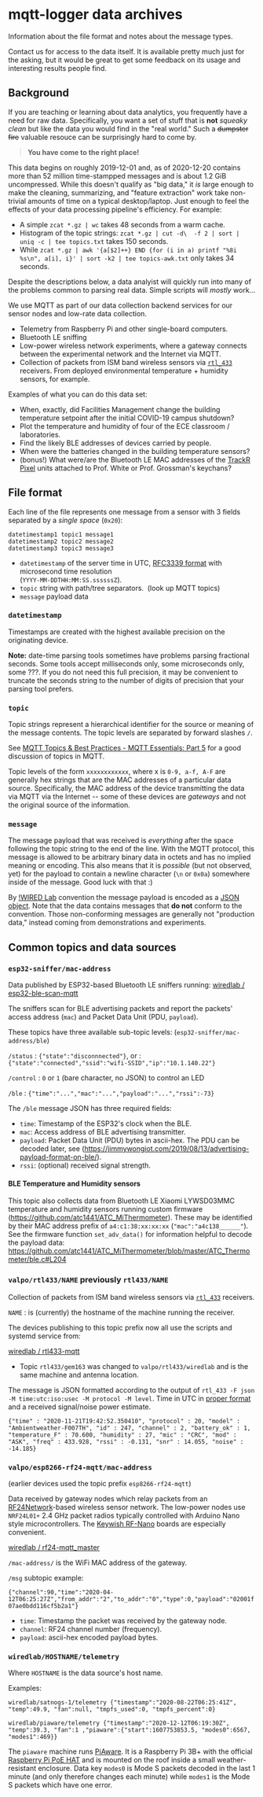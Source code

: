 # mqtt-logger data archives

Information about the file format and notes about the message types.

Contact us for access to the data itself.
It is available pretty much just for the asking, but it would be great to get some feedback on its usage and interesting results people find.


## Background

If you are teaching or learning about data analytics, you frequently have a need for raw data.
Specifically, you want a set of stuff that is **not** _squeaky clean_ but like the data you would find in the "real world."
Such a <strike>dumpster fire</strike> valuable resouce can be surprisingly hard to come by.

> **You have come to the right place!**


This data begins on roughly 2019-12-01 and, as of 2020-12-20 contains more than 52 million time-stampped messages and is about 1.2 GiB uncompressed.
While this doesn't qualify as "big data," it _is_ large enough to make the cleaning, summarizing, and "feature extraction" work take non-trivial amounts of time on a typical desktop/laptop.
Just enough to feel the effects of your data processing pipeline's efficiency.
For example:

* A simple `zcat *.gz | wc` takes 48 seconds from a warm cache.
* Histogram of the topic strings: `zcat *.gz | cut -d\  -f 2 | sort | uniq -c | tee topics.txt` takes 150 seconds.
* While `zcat *.gz | awk '{a[$2]++} END {for (i in a) printf "%8i %s\n", a[i], i}' | sort -k2 | tee topics-awk.txt` only takes 34 seconds.

Despite the descriptions below, a data analyist will quickly run into many of the problems common to parsing real data.
Simple scripts will _mostly_ work...

We use MQTT as part of our data collection backend services for our sensor nodes and low-rate data collection.

* Telemetry from Raspberry Pi and other single-board computers.
* Bluetooth LE sniffing
* Low-power wireless network experiments, where a gateway connects between the experimental network and the Internet via MQTT.
* Collection of packets from ISM band wireless sensors via [`rtl_433`](https://github.com/merbanan/rtl_433) receivers.   From deployed environmental temperature + humidity sensors, for example.


Examples of what you can do this data set:

* When, exactly, did Facilities Management change the building temperature setpoint after the initial COVID-19 campus shutdown?
* Plot the temperature and humidity of four of the ECE classroom / laboratories.
* Find the likely BLE addresses of devices carried by people.
* When were the batteries changed in the building temperature sensors?
* (bonus!) What were/are the Bluetooth LE MAC addresses of the [TrackR Pixel](https://www.thetrackr.com/) units attached to Prof. White or Prof. Grossman's keychans?




## File format

Each line of the file represents one message from a sensor with 3 fields separated by a _single space_ (`0x20`):

```
datetimestamp1 topic1 message1
datetimestamp2 topic2 message2
datetimestamp3 topic3 message3
```

* `datetimestamp` of the server time in UTC, [RFC3339 format](https://tools.ietf.org/html/rfc3339#section-5.8) with microsecond time resolution \
    (`YYYY-MM-DDTHH:MM:SS.ssssssZ`).
* `topic` string with path/tree separators.  (look up MQTT topics)
* `message` payload data


### `datetimestamp`

Timestamps are created with the highest available precision on the originating device.

**Note:** date-time parsing tools sometimes have problems parsing fractional seconds.
Some tools accept milliseconds only, some microseconds only, some ???.
If you do not need this full precision, it may be convenient to truncate the seconds string to the number of digits of precision that your parsing tool prefers.


### `topic`

Topic strings represent a hierarchical identifier for the source or meaning of the message contents.
The topic levels are separated by forward slashes `/`.

See [MQTT Topics & Best Practices - MQTT Essentials: Part 5](https://www.hivemq.com/blog/mqtt-essentials-part-5-mqtt-topics-best-practices/)
for a good discussion of topics in MQTT.

Topic levels of the form `xxxxxxxxxxxx`, where x is `0-9, a-f, A-F` are generally hex strings that are the MAC addresses of a particular data source.
Specifically, the MAC address of the device transmitting the data via MQTT via the Internet -- some of these devices are _gateways_ and not the original source of the information.


### `message`

The message payload that was received is _everything_ after the space following the topic string to the end of the line.
With the MQTT protocol, this message is allowed to be arbitrary binary data in octets and has no implied meaning or encoding.
This also means that it is _possible_ (but not observed, yet) for the payload to contain a newline character (`\n` or `0x0a`) somewhere inside of the message.
Good luck with that :)

By [!WIRED Lab](https://github.com/wiredlab) convention the message payload is encoded as a [JSON object](json.org).
Note that the data contains messages that **do not** conform to the convention.
Those non-conforming messages are generally not "production data," instead coming from demonstrations and experiments.


## Common topics and data sources

### `esp32-sniffer/mac-address`

Data published by ESP32-based Bluetooth LE sniffers running:
[wiredlab / esp32-ble-scan-mqtt](https://github.com/wiredlab/esp32-ble-scan-mqtt)

The sniffers scan for BLE advertising packets and report the packets' access address (`mac`) and Packet Data Unit (PDU, `payload`).


These topics have three available sub-topic levels:
(`esp32-sniffer/mac-address/ble`)

`/status`
: `{"state":"disconnnected"}`, or
: `{"state":"connected","ssid":"wifi-SSID","ip":"10.1.140.22"}`

`/control`
: `0` or `1` (bare character, no JSON) to control an LED

`/ble`
: `{"time":"...","mac":"...","payload":"...","rssi":-73}`


The `/ble` message JSON has three required fields:

* `time`: Timestamp of the ESP32's clock when the BLE.
* `mac`: Access address of BLE advertising transmitter.
* `payload`: Packet Data Unit (PDU) bytes in ascii-hex.  The PDU can be decoded later, see (https://jimmywongiot.com/2019/08/13/advertising-payload-format-on-ble/).
* `rssi`: (optional) received signal strength.


#### BLE Temperature and Humidity sensors
This topic also collects data from Bluetooth LE Xiaomi LYWSD03MMC temperature and humidity sensors running custom firmware (https://github.com/atc1441/ATC_MiThermometer).
These may be identified by their MAC address prefix of `a4:c1:38:xx:xx:xx` (`"mac":"a4c138______"`).
See the firmware function `set_adv_data()` for information helpful to decode the payload data: https://github.com/atc1441/ATC_MiThermometer/blob/master/ATC_Thermometer/ble.c#L204




### `valpo/rtl433/NAME` previously `rtl433/NAME` 

Collection of packets from ISM band wireless sensors via [`rtl_433`](https://github.com/merbanan/rtl_433) receivers.

`NAME`
: is (currently) the hostname of the machine running the receiver.

The devices publishing to this topic prefix now all use the scripts and systemd service from:

[wiredlab / rtl433-mqtt](https://github.com/wiredlab/rtl433-mqtt)


* Topic `rtl433/gem163` was changed to `valpo/rtl433/wiredlab` and is the same machine and antenna location.

The message is JSON formatted according to the output of `rtl_433 -F json -M time:utc:iso:usec -M protocol -M level`.
Time in UTC in [proper format](https://xkcd.com/1179/) and a received signal/noise power estimate.

`{"time" : "2020-11-21T19:42:52.350410", "protocol" : 20, "model" : "Ambientweather-F007TH", "id" : 247, "channel" : 2, "battery_ok" : 1, "temperature_F" : 70.600, "humidity" : 27, "mic" : "CRC", "mod" : "ASK", "freq" : 433.928, "rssi" : -0.131, "snr" : 14.055, "noise" : -14.185}`





### `valpo/esp8266-rf24-mqtt/mac-address`

(earlier devices used the topic prefix `esp8266-rf24-mqtt`)

Data received by gateway nodes which relay packets from an [RF24Network](https://github.com/nRF24/RF24Network)-based wireless sensor network.
The low-power nodes use `NRF24L01+` 2.4 GHz packet radios typically controlled with Arduino Nano style microcontrollers.
The [Keywish RF-Nano](https://github.com/keywish/keywish-nano-plus/tree/master/RF-Nano) boards are especially convenient.


[wiredlab / rf24-mqtt_master](https://github.com/wiredlab/rf24-mqtt_master)

`/mac-address/` is the WiFi MAC address of the gateway.

`/msg` subtopic example:

`{"channel":90,"time":"2020-04-12T06:25:27Z","from_addr":"2","to_addr":"0","type":0,"payload":"02001f07ae0bdd116cf5b2a1"}`


* `time`: Timestamp the packet was received by the gateway node.
* `channel`: RF24 channel number (frequency).
* `payload`: ascii-hex encoded payload bytes.



### `wiredlab/HOSTNAME/telemetry`

Where `HOSTNAME` is the data source's host name.

Examples:

`wiredlab/satnogs-1/telemetry {"timestamp":"2020-08-22T06:25:41Z", "temp":49.9, "fan":null, "tmpfs_used":0, "tmpfs_percent":0}`

`wiredlab/piaware/telemetry {"timestamp":"2020-12-12T06:19:30Z", "temp":39.3, "fan":1 ,"piaware":{"start":1607753853.5, "modes0":6567, "modes1":469}}`

The `piaware` machine runs [PiAware](https://flightaware.com/adsb/piaware/).
It is a Raspberry Pi 3B+ with the official [Raspberry Pi PoE HAT](https://www.raspberrypi.org/products/poe-hat/) and is mounted on the roof inside a small weather-resistant enclosure.
Data key `modes0` is Mode S packets decoded in the last 1 minute (and only therefore changes each minute) while `modes1` is the Mode S packets which have one error.




<!--
    vim: tw=0
-->

